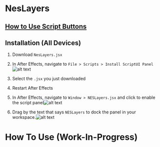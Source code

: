# NesLayers

## [How to Use Script Buttons](#How-To-Use-(Work-In-Progress))
## Installation (All Devices)

1. Download `NesLayers.jsx`

1. In After Effects, navigate to `File > Scripts > Install ScriptUI Panel`
![alt text](https://i.imgur.com/rhSkePY.png "Install Instructions")
2. Select the `.jsx` you just downloaded
3. Restart After Effects
4. In After Effects, navigate to `Window > NESLayers.jsx` and click to enable the script panel![alt text](https://i.imgur.com/tKoSynT.png "Enable Script")
5. Drag by the text that says `NESLayers` to dock the panel in your workspace.![alt text](https://i.imgur.com/fRYaSKh.gif "Docking Script")

# How To Use (Work-In-Progress)